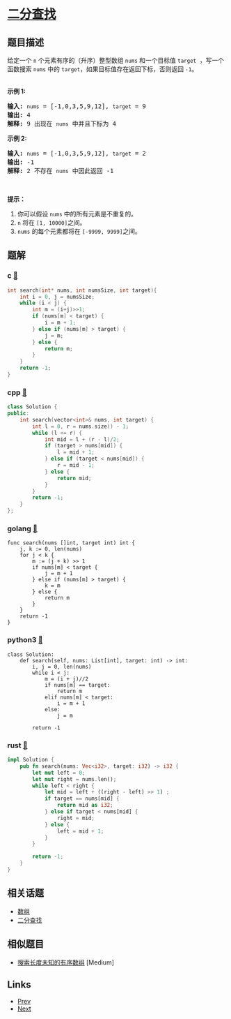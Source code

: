 
# [二分查找](https://leetcode-cn.com/problems/binary-search)

## 题目描述

<p>给定一个&nbsp;<code>n</code>&nbsp;个元素有序的（升序）整型数组&nbsp;<code>nums</code> 和一个目标值&nbsp;<code>target</code> &nbsp;，写一个函数搜索&nbsp;<code>nums</code>&nbsp;中的 <code>target</code>，如果目标值存在返回下标，否则返回 <code>-1</code>。</p>

<p><br>
<strong>示例 1:</strong></p>

<pre><strong>输入:</strong> <code>nums</code> = [-1,0,3,5,9,12], <code>target</code> = 9
<strong>输出:</strong> 4
<strong>解释:</strong> 9 出现在 <code>nums</code> 中并且下标为 4
</pre>

<p><strong>示例&nbsp;2:</strong></p>

<pre><strong>输入:</strong> <code>nums</code> = [-1,0,3,5,9,12], <code>target</code> = 2
<strong>输出:</strong> -1
<strong>解释:</strong> 2 不存在 <code>nums</code> 中因此返回 -1
</pre>

<p>&nbsp;</p>

<p><strong>提示：</strong></p>

<ol>
	<li>你可以假设 <code>nums</code>&nbsp;中的所有元素是不重复的。</li>
	<li><code>n</code>&nbsp;将在&nbsp;<code>[1, 10000]</code>之间。</li>
	<li><code>nums</code>&nbsp;的每个元素都将在&nbsp;<code>[-9999, 9999]</code>之间。</li>
</ol>


## 题解

### c [🔗](binary-search.c) 
```c
int search(int* nums, int numsSize, int target){
    int i = 0, j = numsSize;
    while (i < j) {
        int m = (i+j)>>1;
        if (nums[m] < target) {
            i = m + 1;
        } else if (nums[m] > target) {
            j = m;
        } else {
            return m; 
        }
    }
    return -1;
}
```
### cpp [🔗](binary-search.cpp) 
```cpp
class Solution {
public:
    int search(vector<int>& nums, int target) {
        int l = 0, r = nums.size() - 1;
        while (l <= r) {
            int mid = l + (r - l)/2;
            if (target > nums[mid]) {
                l = mid + 1;
            } else if (target < nums[mid]) {
                r = mid - 1;
            } else {
                return mid;
            }
        }
        return -1;
    }
};
```
### golang [🔗](binary-search.go) 
```golang
func search(nums []int, target int) int {
    j, k := 0, len(nums)
    for j < k {
        m := (j + k) >> 1
        if nums[m] < target {
            j = m + 1
        } else if (nums[m] > target) {
            k = m
        } else {
            return m
        }
    }
    return -1
}
```
### python3 [🔗](binary-search.py) 
```python3
class Solution:
    def search(self, nums: List[int], target: int) -> int:
        i, j = 0, len(nums)
        while i < j:
            m = (i + j)//2
            if nums[m] == target:
                return m
            elif nums[m] < target:
                i = m + 1
            else:
                j = m

        return -1

```
### rust [🔗](binary-search.rs) 
```rust
impl Solution {
    pub fn search(nums: Vec<i32>, target: i32) -> i32 {
        let mut left = 0;
        let mut right = nums.len();
        while left < right {
            let mid = left + ((right - left) >> 1) ;
            if target == nums[mid] {
                return mid as i32;
            } else if target < nums[mid] {
                right = mid;
            } else {
                left = mid + 1;
            }
        }

        return -1;
    }
}
```


## 相关话题

- [数组](https://leetcode-cn.com/tag/array) 
- [二分查找](https://leetcode-cn.com/tag/binary-search) 


## 相似题目

- [搜索长度未知的有序数组](../search-in-a-sorted-array-of-unknown-size/README.md)  [Medium] 


## Links

- [Prev](../kth-largest-element-in-a-stream/README.md) 
- [Next](../letter-case-permutation/README.md) 

